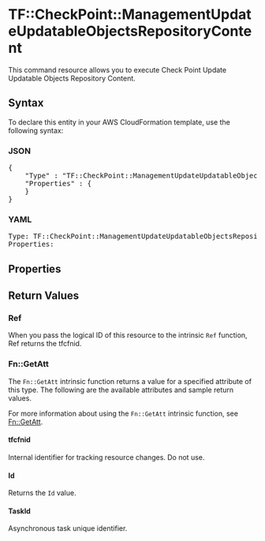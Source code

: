 # TF::CheckPoint::ManagementUpdateUpdatableObjectsRepositoryContent

This command resource allows you to execute Check Point Update Updatable Objects Repository Content.

## Syntax

To declare this entity in your AWS CloudFormation template, use the following syntax:

### JSON

<pre>
{
    "Type" : "TF::CheckPoint::ManagementUpdateUpdatableObjectsRepositoryContent",
    "Properties" : {
    }
}
</pre>

### YAML

<pre>
Type: TF::CheckPoint::ManagementUpdateUpdatableObjectsRepositoryContent
Properties:
</pre>

## Properties

## Return Values

### Ref

When you pass the logical ID of this resource to the intrinsic `Ref` function, Ref returns the tfcfnid.

### Fn::GetAtt

The `Fn::GetAtt` intrinsic function returns a value for a specified attribute of this type. The following are the available attributes and sample return values.

For more information about using the `Fn::GetAtt` intrinsic function, see [Fn::GetAtt](https://docs.aws.amazon.com/AWSCloudFormation/latest/UserGuide/intrinsic-function-reference-getatt.html).

#### tfcfnid

Internal identifier for tracking resource changes. Do not use.

#### Id

Returns the <code>Id</code> value.

#### TaskId

Asynchronous task unique identifier.

